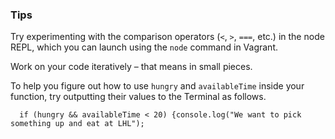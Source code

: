 ### Tips

Try experimenting with the comparison operators (`<`, `>`, `===`, etc.) in the node REPL, which you can launch using the `node` command in Vagrant.

Work on your code iteratively – that means in small pieces. 

To help you figure out how to use `hungry` and `availableTime` inside your function, try outputting their values to the Terminal as follows.

```const whatToDoForLunch = function(hungry, availableTime) {
  if (hungry && availableTime < 20) {console.log("We want to pick something up and eat at LHL");

```
